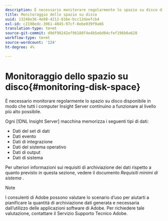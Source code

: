 ```yaml
---
description: È necessario monitorare regolarmente lo spazio su disco disponibile in modo che tutti i computer Insight Server continuino a funzionare al livello più alto possibile.
title: Monitoraggio dello spazio su disco
uuid: 13248e36-4e88-4212-816e-bcc12deefcb4
exl-id: c2198edc-3961-4845-97cf-0ebe039f9a66
translation-type: tm+mt
source-git-commit: d9df90242ef96188f4e4b5e6d04cfef196b0a628
workflow-type: tm+mt
source-wordcount: '124'
ht-degree: 4%

---
```


# Monitoraggio dello spazio su disco{#monitoring-disk-space}

È necessario monitorare regolarmente lo spazio su disco disponibile in modo che tutti i computer Insight Server continuino a funzionare al livello più alto possibile.

Ogni [!DNL Insight Server] macchina memorizza i seguenti tipi di dati:

* Dati del set di dati
* Dati evento
* Dati di integrazione
* Dati del sistema operativo
* Dati di output
* Dati di sistema

Per ulteriori informazioni sui requisiti di archiviazione dei dati rispetto a quanto previsto in questa sezione, vedere il documento *Requisiti minimi di sistema* .

>[!NOTE]
>
>I consulenti di Adobe possono valutare lo scenario d’uso per aiutarti a pianificare la quantità di archiviazione dati generata e necessaria dall’utilizzo delle applicazioni software di Adobe. Per richiedere tale valutazione, contattare il Servizio Supporto Tecnico Adobe.
